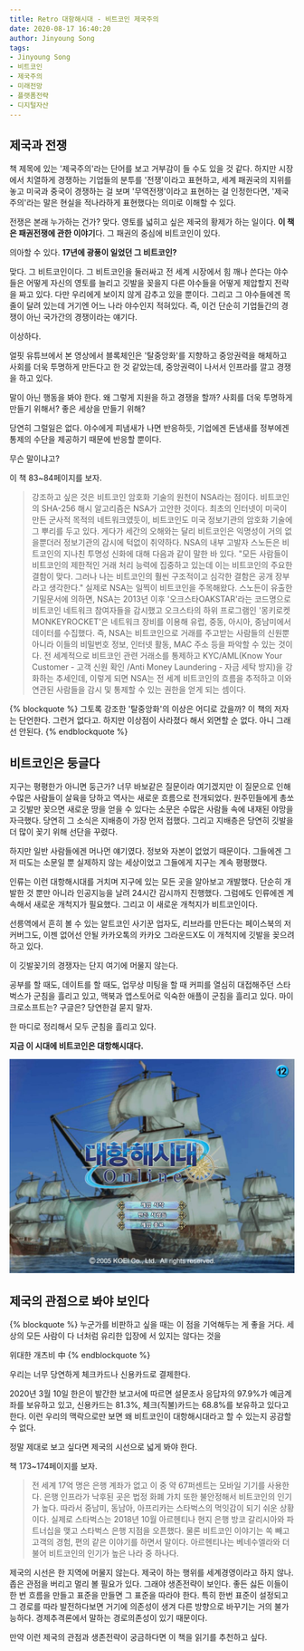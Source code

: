```yaml
---
title: Retro 대항해시대 - 비트코인 제국주의
date: 2020-08-17 16:40:20
author: Jinyoung Song
tags:
- Jinyoung Song
- 비트코인
- 제국주의
- 미래전망
- 플랫폼전략
- 디지털자산
---
```


## 제국과 전쟁

책 제목에 있는 '제국주의'라는 단어를 보고 거부감이 들 수도 있을 것 같다. 하지만 시장에서 치열하게 경쟁하는 기업들의 분투를 '전쟁'이라고 표현하고, 세계 패권국의 지위를 놓고 미국과 중국이 경쟁하는 걸 보며 '무역전쟁'이라고 표현하는 걸 인정한다면, '제국주의'라는 말은 현실을 적나라하게 표현했다는 의미로 이해할 수 있다. 

전쟁은 본래 누가하는 건가? 맞다. 영토를 넓히고 싶은 제국의 황제가 하는 일이다. **이 책은 패권전쟁에 관한 이야기**다. 그 패권의 중심에 비트코인이 있다. 

의아할 수 있다. **17년에 광풍이 일었던 그 비트코인?** 

맞다. 그 비트코인이다. 그 비트코인을 둘러싸고 전 세계 시장에서 힘 깨나 쓴다는 야수들은 어떻게 자신의 영토를 늘리고 깃발을 꽂을지 다른 야수들을 어떻게 제압할지 전략을 짜고 있다. 다만 우리에게 보이지 않게 감추고 있을 뿐이다. 그리고 그 야수들에겐 목줄이 달려 있는데 거기엔 어느 나라 야수인지 적혀있다. 즉, 이건 단순히 기업들간의 경쟁이 아닌 국가간의 경쟁이라는 얘기다.

이상하다.

얼핏 유튜브에서 본 영상에서 블록체인은 '탈중앙화'를 지향하고 중앙권력을 해체하고 사회를 더욱 투명하게 만든다고 한 것 같았는데, 중앙권력이 나서서 인프라를 깔고 경쟁을 하고 있다. 

말이 아닌 행동을 봐야 한다. 왜 그렇게 지원을 하고 경쟁을 할까? 사회를 더욱 투명하게 만들기 위해서? 좋은 세상을 만들기 위해?

당연히 그럴일은 없다. 
야수에게 피냄새가 나면 반응하듯, 기업에겐 돈냄새를 정부에겐 통제의 수단을 제공하기 때문에 반응할 뿐이다. 

무슨 말이냐고? 

이 책 83~84페이지를 보자.


>강조하고 싶은 것은 비트코인 암호화 기술의 원천이 NSA라는 점이다. 비트코인의 SHA-256 해시 알고리즘은 NSA가 고안한 것이다. 최초의 인터넷이 미국이 만든 군사적 목적의 네트워크였듯이, 비트코인도 미국 정보기관의 암호화 기술에 그 뿌리를 두고 있다. 게다가 세간의 오해와는 달리 비트코인은 익명성이 거의 없을뿐더러 정보기관의 감시에 턱없이 취약하다. NSA의 내부 고발자 스노든은 비트코인의 지나친 투명성 신화에 대해 다음과 같이 말한 바 있다. "모든 사람들이 비트코인의 제한적인 거래 처리 능력에 집중하고 있는데 이는 비트코인의 주요한 결함이 맞다. 그러나 나는 비트코인의 훨씬 구조적이고 심각한 결함은 공개 장부라고 생각한다."
>실제로 NSA는 일찍이 비트코인을 주목해왔다. 스노든이 유출한 기밀문서에 의하면, NSA는 2013년 이후 '오크스타OAKSTAR'라는 코드명으로 비트코인 네트워크 참여자들을 감시했고 오크스타의 하위 프로그램인 '몽키로켓MONKEYROCKET'은 네트워크 장비를 이용해 유럽, 중동, 아시아, 중남미에서 데이터를 수집했다. 즉, NSA는 비트코인으로 거래를 주고받는 사람들의 신원뿐 아니라 이들의 비밀번호 정보, 인터넷 활동, MAC 주소 등을 파악할 수 있는 것이다. 전 세계적으로 비트코인 관련 거래소를 통제하고 KYC/AML(Know Your Customer - 고객 신원 확인 /Anti Money Laundering - 자금 세탁 방지)을 강화하는 추세인데, 이렇게 되면 NSA는 전 세계 비트코인의 흐름을 추적하고 이와 연관된 사람들을 감시 및 통제할 수 있는 권한을 얻게 되는 셈이다.

{% blockquote %}
그토록 강조한 '탈중앙화'의 이상은 어디로 갔을까? 이 책의 저자는 단언한다. 그런거 없다고. 하지만 이상점이 사라졌다 해서 외면할 순 없다. 아니 그래선 안된다. 
{% endblockquote %}

## 비트코인은 둥글다

지구는 평평한가 아니면 둥근가? 너무 바보같은 질문이라 여기겠지만 이 질문으로 인해 수많은 사람들이 살육을 당하고 역사는 새로운 흐름으로 전개되었다. 원주민들에게 총쏘고 깃발만 꽂으면 새로운 땅을 얻을 수 있다는 소문은 수많은 사람들 속에 내재된 야망을 자극했다. 당연히 그 소식은 지배층이 가장 먼저 접했다. 그리고 지배층은 당연히 깃발을 더 많이 꽂기 위해 선단을 꾸렸다. 

하지만 일반 사람들에겐 머나먼 얘기였다. 정보와 자본이 없었기 때문이다. 그들에겐 그저 떠도는 소문일 뿐 실제하지 않는 세상이었고 그들에게 지구는 계속 평평했다.

인류는 이런 대항해시대를 거치며 지구에 있는 모든 곳을 알아보고 개발했다. 단순히 개발한 것 뿐만 아니라 인공지능을 날려 24시간 감시까지 진행했다. 그럼에도 인류에겐 계속해서 새로운 개척지가 필요했다. 그리고 이 새로운 개척지가 비트코인이다. 

선릉역에서 흔히 볼 수 있는 알트코인 사기꾼 업자도, 리브라를 만든다는 페이스북의 저커버그도, 이젠 없어선 안될 카카오톡의 카카오 그라운드X도 이 개척지에 깃발을 꽂으려 하고 있다. 

이 깃발꽂기의 경쟁자는 단지 여기에 머물지 않는다.

공부를 할 때도, 데이트를 할 때도, 업무상 미팅을 할 때 커피를 열심히 대접해주던 스타벅스가 군침을 흘리고 있고, 맥북과 앱스토어로 익숙한 애플이 군침을 흘리고 있다. 마이크로소프트는? 구글은? 당연한걸 묻지 말자.

한 마디로 정리해서 모두 군침을 흘리고 있다.

**지금 이 시대에 비트코인은 대항해시대다.**

![대항해시대 - 출처 넷마블](./bitcoin-imperialism/hanghae.jpg)

## 제국의 관점으로 봐야 보인다

{% blockquote %}
누군가를 비판하고 싶을 때는 이 점을 기억해두는 게 좋을 거다. 세상의 모든 사람이 다 너처럼 유리한 입장에 서 있지는 않다는 것을

위대한 개츠비 中
{% endblockquote %}

우리는 너무 당연하게 체크카드나 신용카드로 결제한다. 

2020년 3월 10일 한은이 발간한 보고서에 따르면 설문조사 응답자의 97.9%가 예금계좌를 보유하고 있고, 신용카드는 81.3%, 체크(직불)카드는 68.8%를 보유하고 있다고 한다. 이런 우리의 맥락으로만 보면 왜 비트코인이 대항해시대라고 할 수 있는지 공감할 수 없다. 

정말 제대로 보고 싶다면 제국의 시선으로 넓게 봐야 한다. 

책 173~174페이지를 보자.

>전 세계 17억 명은 은행 계좌가 없고 이 중 약 67퍼센트는 모바일 기기를 사용한다. 은행 인프라가 낙후된 곳은 법정 화폐 가치 또한 불안정해서 비트코인의 인기가 높다. 따라서 중남미, 동남아, 아프리카는 스타벅스의 먹잇감이 되기 쉬운 상황이다. 실제로 스타벅스는 2018년 10월 아르헨티나 현지 은행 방코 갈리시아와 파트너십을 맺고 스타벅스 은행 지점을 오픈했다. 물론 비트코인 이야기는 쏙 빼고 고객의 경험, 편의 같은 이야기를 하면서 말이다. 아르헨티나는 베네수엘라와 더불어 비트코인의 인기가 높은 나라 중 하나다.

제국의 시선은 한 지역에 머물지 않는다. 제국이 하는 행위를 세계경영이라고 하지 않나. 좁은 관점을 버리고 멀리 볼 필요가 있다. 그래야 생존전략이 보인다. 좋든 싫든 이들이 한 번 흐름을 만들고 표준을 만들면 그 표준을 따라야 한다. 특히 한번 표준이 설정되고 그 경로를 따라 발전하다보면 거기에 의존성이 생겨 다른 방향으로 바꾸기는 거의 불가능하다. 경제추격론에서 말하는 경로의존성이 있기 때문이다. 

만약 이런 제국의 관점과 생존전략이 궁금하다면 이 책을 읽기를 추천하고 싶다.
